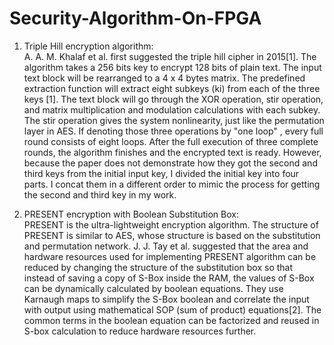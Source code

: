 # Security-Algorithm-On-FPGA
1) Triple Hill encryption algorithm:	
A. A. M. Khalaf et al. first suggested the triple hill cipher in 2015[1]. The algorithm takes a 256 bits key to encrypt 128 bits of plain text. The input text block will be rearranged to a 4 x 4 bytes matrix. The predefined extraction function will extract eight subkeys (ki) from each of the three keys [1]. The text block will go through the XOR operation, stir operation, and matrix multiplication and modulation calculations with each subkey. The stir operation gives the system nonlinearity, just like the permutation layer in AES. If denoting those three operations by "one loop" , every full round consists of eight loops. After the full execution of three complete rounds, the algorithm finishes and the encrypted text is ready. However, because the paper does not demonstrate how they got the second and third keys from the initial input key, I divided the initial key into four parts. I concat them in a different order to mimic the process for getting the second and third key in my work. 


2) PRESENT encryption with Boolean Substitution Box: 			
	 PRESENT is the ultra-lightweight encryption algorithm. The structure of PRESENT is similar to AES, whose structure is based on the substitution and permutation network. J. J. Tay et al. suggested that the area and hardware resources used for implementing PRESENT algorithm can be reduced by changing the structure of the substitution box so that instead of saving a copy of S-Box inside the RAM, the values of S-Box can be dynamically calculated by boolean equations. They use Karnaugh maps to simplify the S-Box boolean and correlate the input with output using mathematical SOP (sum of product) equations[2]. The common terms in the boolean equation can be factorized and reused in S-box calculation to reduce hardware resources further. 

